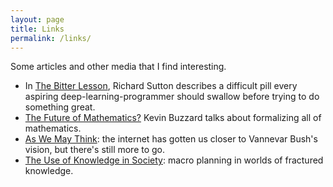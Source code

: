 ```yaml
---
layout: page
title: Links
permalink: /links/
---
```


Some articles and other media that I find interesting.

* In [The Bitter Lesson][the_bitter_lesson], Richard Sutton describes a difficult pill every aspiring deep-learning-programmer should swallow before trying to do something great.
* [The Future of Mathematics?][buzz_future] Kevin Buzzard talks about formalizing all of mathematics.
* [As We May Think][as_we_may_think]: the internet has gotten us closer to Vannevar Bush's vision, but there's still more to go.
* [The Use of Knowledge in Society][use_of_knowledge]: macro planning in worlds of fractured knowledge.


[the_bitter_lesson]: http://incompleteideas.net/IncIdeas/BitterLesson.html
[buzz_future]: https://www.youtube.com/watch?v=Dp-mQ3HxgDE&t=2s
[as_we_may_think]: https://www.theatlantic.com/magazine/archive/1945/07/as-we-may-think/303881/
[use_of_knowledge]: https://www.kysq.org/docs/Hayek_45.pdf
